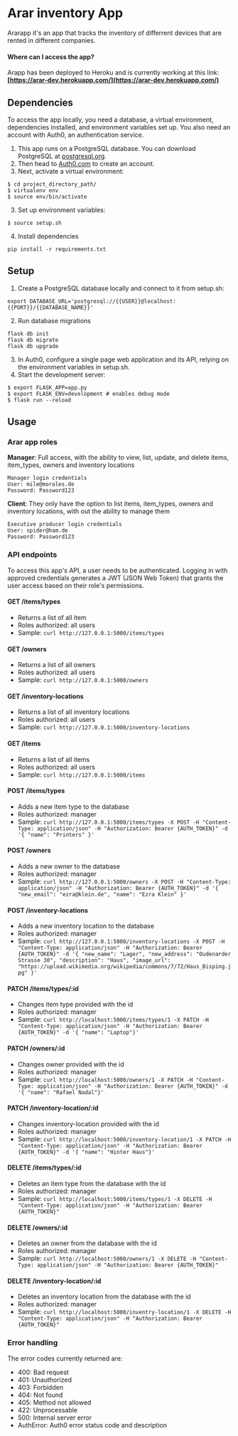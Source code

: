 # Arar inventory App 


Ararapp it's an app that tracks the inventory of differrent devices that are rented in different companies.


#### Where can I access the app?
Arapp has been deployed to Heroku and is currently working at this link:</br> 
<strong>[https://arar-dev.herokuapp.com/](https://arar-dev.herokuapp.com/)</strong>


## Dependencies
To access the app locally, you need a database, a virtual environment, dependencies installed, and environment variables set up. You also need an account with Auth0, an authentication service.

1. This app runs on a PostgreSQL database. You can download PostgreSQL at [postgresql.org](https://www.postgresql.org/download/).
2. Then head to [Auth0.com](https://auth0.com/) to create an account.
3. Next, activate a virtual environment:
```
$ cd project_directory_path/
$ virtualenv env
$ source env/bin/activate
```
3. Set up environment variables:
```
$ source setup.sh
```
4. Install dependencies
```
pip install -r requirements.txt
```

## Setup
1. Create a PostgreSQL database locally and connect to it from setup.sh:
```
export DATABASE_URL='postgresql://{{USER}}@localhost:{{PORT}}/{{DATABASE_NAME}}'
```
2. Run database migrations
```
flask db init 
flask db migrate
flask db upgrade
```
3. In Auth0, configure a single page web application and its API, relying on the environment variables in setup.sh.
4. Start the development server:  
```
$ export FLASK_APP=app.py 
$ export FLASK_ENV=development # enables debug mode  
$ flask run --reload
```

## Usage

### Arar app roles

<strong>Manager</strong>: Full access, with the ability to view, list, update, and delete items, item_types, owners and inventory locations
```
Manager login credentials
User: mile@morales.de
Password: Password123
```

<strong>Client</strong>: They only have the option to list items, item_types, owners and inventory locations, with out the ability to manage them
```
Executive producer login credentials
User: spider@ham.de
Password: Password123 
```

### API endpoints
To access this app's API, a user needs to be authenticated. Logging in with approved credentials generates a JWT (JSON Web Token) that grants the user access based on their role's permissions.


#### GET /items/types
- Returns a list of all item
- Roles authorized: all users
- Sample: ```curl http://127.0.0.1:5000/items/types```

#### GET /owners
- Returns a list of all owners
- Roles authorized: all users
- Sample: ```curl http://127.0.0.1:5000/owners```

#### GET /inventory-locations
- Returns a list of all inventory locations
- Roles authorized: all users
- Sample: ```curl http://127.0.0.1:5000/inventory-locations```

#### GET /items
- Returns a list of all items
- Roles authorized: all users
- Sample: ```curl http://127.0.0.1:5000/items```


#### POST /items/types
- Adds a new item type to the database
- Roles authorized: manager
- Sample: ```curl http://127.0.0.1:5000/items/types -X POST -H "Content-Type: application/json" -H "Authorization: Bearer {AUTH_TOKEN}" -d '{ "name": "Printers" }'```

#### POST /owners
- Adds a new owner to the database
- Roles authorized: manager
- Sample: ```curl http://127.0.0.1:5000/owners -X POST -H "Content-Type: application/json" -H "Authorization: Bearer {AUTH_TOKEN}" -d '{ "new_email": "ezra@klein.de", "name": "Ezra Klein" }'```

#### POST /inventory-locations
- Adds a new inventory location to the database
- Roles authorized: manager
- Sample: ```curl http://127.0.0.1:5000/inventory-locations -X POST -H "Content-Type: application/json" -H "Authorization: Bearer {AUTH_TOKEN}" -d '{ "new_name": "Lager", "new_address": "Oudenarder Strasse 30", "description": "Haus", "image_url": "https://upload.wikimedia.org/wikipedia/commons/7/72/Haus_Bisping.jpg" }'```

#### PATCH /items/types/:id
- Changes item type provided with the id
- Roles authorized: manager
- Sample: ```curl http://localhost:5000/items/types/1 -X PATCH -H "Content-Type: application/json" -H "Authorization: Bearer {AUTH_TOKEN}" -d '{ "name": "Laptop"}'```

#### PATCH /owners/:id
- Changes owner provided with the id
- Roles authorized: manager
- Sample: ```curl http://localhost:5000/owners/1 -X PATCH -H "Content-Type: application/json" -H "Authorization: Bearer {AUTH_TOKEN}" -d '{ "name": "Rafael Nadal"}'```

#### PATCH /inventory-location/:id
- Changes inventory-location provided with the id
- Roles authorized: manager
- Sample: ```curl http://localhost:5000/inventory-location/1 -X PATCH -H "Content-Type: application/json" -H "Authorization: Bearer {AUTH_TOKEN}" -d '{ "name": "Hinter Haus"}'```

#### DELETE /items/types/:id
- Deletes an item type from the database with the id 
- Roles authorized: manager
- Sample: ```curl http://localhost:5000/items/types/1 -X DELETE -H "Content-Type: application/json" -H "Authorization: Bearer {AUTH_TOKEN}"```

#### DELETE /owners/:id
- Deletes an owner from the database with the id 
- Roles authorized: manager
- Sample: ```curl http://localhost:5000/owners/1 -X DELETE -H "Content-Type: application/json" -H "Authorization: Bearer {AUTH_TOKEN}"```

#### DELETE /inventory-location/:id
- Deletes an inventory location from the database with the id 
- Roles authorized: manager
- Sample: ```curl http://localhost:5000/inventry-location/1 -X DELETE -H "Content-Type: application/json" -H "Authorization: Bearer {AUTH_TOKEN}"```


### Error handling
The error codes currently returned are:
- 400: Bad request  
- 401: Unauthorized
- 403: Forbidden
- 404: Not found
- 405: Method not allowed
- 422: Unprocessable
- 500: Internal server error
- AuthError: Auth0 error status code and description